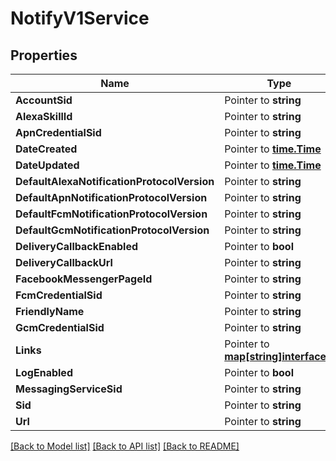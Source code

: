 # NotifyV1Service

## Properties
Name | Type | Notes
------------ | ------------- | -------------
**AccountSid** | Pointer to **string** | [optional] 
**AlexaSkillId** | Pointer to **string** | [optional] 
**ApnCredentialSid** | Pointer to **string** | [optional] 
**DateCreated** | Pointer to [**time.Time**](time.Time.md) | [optional] 
**DateUpdated** | Pointer to [**time.Time**](time.Time.md) | [optional] 
**DefaultAlexaNotificationProtocolVersion** | Pointer to **string** | [optional] 
**DefaultApnNotificationProtocolVersion** | Pointer to **string** | [optional] 
**DefaultFcmNotificationProtocolVersion** | Pointer to **string** | [optional] 
**DefaultGcmNotificationProtocolVersion** | Pointer to **string** | [optional] 
**DeliveryCallbackEnabled** | Pointer to **bool** | [optional] 
**DeliveryCallbackUrl** | Pointer to **string** | [optional] 
**FacebookMessengerPageId** | Pointer to **string** | [optional] 
**FcmCredentialSid** | Pointer to **string** | [optional] 
**FriendlyName** | Pointer to **string** | [optional] 
**GcmCredentialSid** | Pointer to **string** | [optional] 
**Links** | Pointer to [**map[string]interface{}**](.md) | [optional] 
**LogEnabled** | Pointer to **bool** | [optional] 
**MessagingServiceSid** | Pointer to **string** | [optional] 
**Sid** | Pointer to **string** | [optional] 
**Url** | Pointer to **string** | [optional] 

[[Back to Model list]](../README.md#documentation-for-models) [[Back to API list]](../README.md#documentation-for-api-endpoints) [[Back to README]](../README.md)


